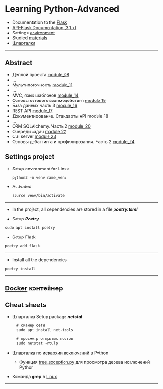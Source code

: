 # Learning Python-Advanced

* Documentation to the [Flask](https://flask-russian-docs.readthedocs.io/ru/0.10.1/)
* [API-Flask Documentation (3.1.x)](https://flask.palletsprojects.com/en/stable/api/#flask.Flask.before_request)
* Settings [environment](#settings-project)
* Studied [materials](#studied-materials)
* [Шпаргалки](#cheat-sheets)

<hr>

## Abstract

* Деплой проекта [module_08](./module_08_deploy/DEPLOY.md)
* ...
* Мультипоточность [module_11](./module_11_multitasking/Multitasking.md)
* ...
* MVC, язык шаблонов [module_14](./module_14_mvc/homework/README.md)
* Основы сетевого взаимодействия [module_15](./module_15_networking_basics/homework/README.md)
* База данных часть 3 [module_16](./module_16_db3/homework/README.md)
* REST API [module_17](./module_17_rest_api/homework/README.md)
* Документирование. Стандарты API [module_18](./module_18_documentation/homework/README.md)
* ...
* ORM SQLAlchemy. Часть 2 [module_20](./module_21_orm_2/README.md)
* Очереди задач [module 22](./module_22_celery/README.md)
* CGI server [module 23](./module_23_cgi_server/README.md)
* Основы дебаггинга и профилирования. Часть 2 [module_24](./module_24_debugging_2/README.md)

## Settings project

* Setup environment for Linux
    ```html
    python3 -m venv name_venv
    ```
* Activated
    ```html
    source venv/bin/activate
    ```
____________________________________________________
* In the project, all dependencies are stored in a file ***poetry.toml***

* Setup ***Poetry***
```html
sudo apt install poetry
```

* Setup Flask
```html
poetry add flask
```

______________________________________________________
* Install all the dependencies
```html
poetry install
```

<hr>

## [Docker](./module_09_docker/Docker.md) контейнер


## Cheat sheets

* Шпаргалка
  Setup package ***netstat***
  ```html
    # сканер сети
    sudo apt install net-tools
  
    # просмотр открытых портов
    sudo netstat -ntulp
  ```
  
* Шпаргалка по [иерархии исключений](docs/TREE_EXCEPTION.md) в Python
    * Функция [tree_exception.py](docs/tree_exception.py) для просмотра дерева исключений Python

* Команда **grep** в [Linux](https://www.geeksforgeeks.org/grep-command-in-unixlinux/)
<hr>